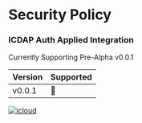 # Security Policy

### ICDAP Auth Applied Integration

Currently Supporting Pre-Alpha v0.0.1 


| Version  | Supported          |
| -------  | ------------------ |
| v0.0.1   |  🦾                |



 <a href='mailto:ai@theleightonhaus.com' target="_blank"><img alt='icloud' src='https://img.shields.io/badge/Report_Vulnerability-100000?style=for-the-badge&logo=icloud&logoColor=white&labelColor=black&color=black'/></a>
